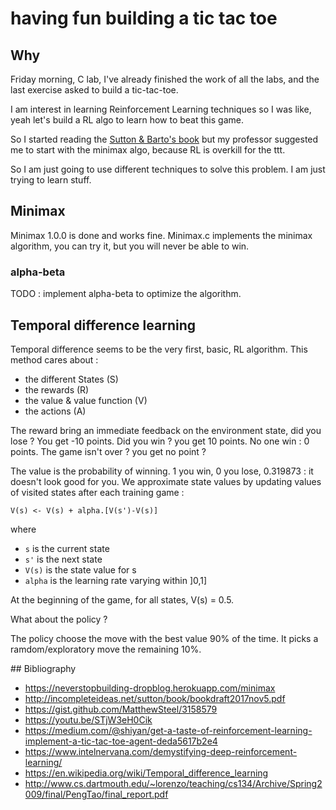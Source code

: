 # having fun building a tic tac toe

## Why

Friday morning, C lab, I've already finished the work of all the labs, and the
last exercise asked to build a tic-tac-toe.

I am interest in learning Reinforcement Learning techniques so I was like, yeah
let's build a RL algo to learn how to beat this game.

So I started reading the [Sutton & Barto's book](http://incompleteideas.net/sutton/book/bookdraft2017nov5.pdf)
but my professor suggested me to start with the minimax algo, because RL is
overkill for the ttt.

So I am just going to use different techniques to solve this problem. I am just
trying to learn stuff.

## Minimax

Minimax 1.0.0 is done and works fine.
Minimax.c implements the minimax algorithm, you can try it, but you will never
be able to win.

### alpha-beta

TODO : implement alpha-beta to optimize the algorithm.

## Temporal difference learning

Temporal difference seems to be the very first, basic, RL algorithm. This 
method cares about :

* the different States (S)
* the rewards (R)
* the value & value function (V)
* the actions (A)

The reward bring an immediate feedback on the environment state, did you lose ?
You get -10 points. Did you win ? you get 10 points. No one win : 0 points.
The game isn't over ? you get no point ?

The value is the probability of winning. 1 you win, 0 you lose, 0.319873 : it doesn't look good for you. We approximate state values by updating values of
visited states after each training game :

	V(s) <- V(s) + alpha.[V(s')-V(s)]

where

* `s` is the current state
* `s'` is the next state
* `V(s)` is the state value for s
* `alpha` is the learning rate varying within ]0,1]

At the beginning of the game, for all states, V(s) = 0.5.

What about the policy ?

The policy choose the move with the best value 90% of the time. It picks a
ramdom/exploratory move the remaining 10%.


## Bibliography

* <https://neverstopbuilding-dropblog.herokuapp.com/minimax>
* <http://incompleteideas.net/sutton/book/bookdraft2017nov5.pdf>
* <https://gist.github.com/MatthewSteel/3158579>
* <https://youtu.be/STjW3eH0Cik>
* <https://medium.com/@shiyan/get-a-taste-of-reinforcement-learning-implement-a-tic-tac-toe-agent-deda5617b2e4>
* <https://www.intelnervana.com/demystifying-deep-reinforcement-learning/>
* <https://en.wikipedia.org/wiki/Temporal_difference_learning>
* <http://www.cs.dartmouth.edu/~lorenzo/teaching/cs134/Archive/Spring2009/final/PengTao/final_report.pdf>